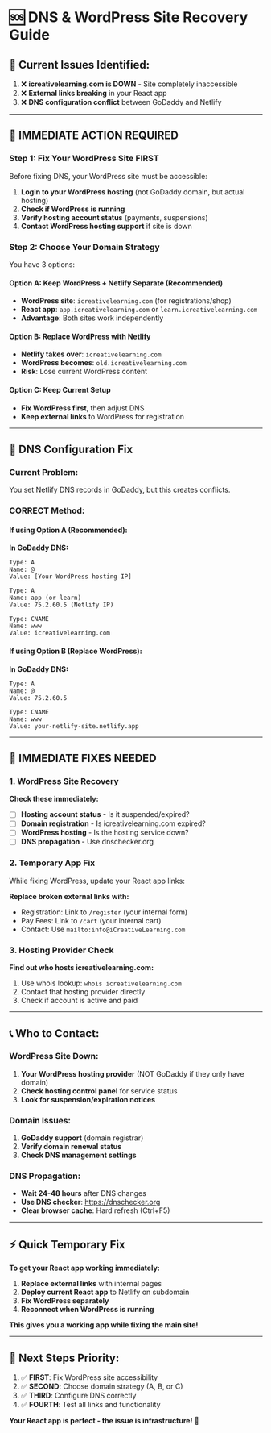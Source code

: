 # 🆘 DNS & WordPress Site Recovery Guide

## 🚨 **Current Issues Identified:**

1. ❌ **icreativelearning.com is DOWN** - Site completely inaccessible
2. ❌ **External links breaking** in your React app
3. ❌ **DNS configuration conflict** between GoDaddy and Netlify

---

## 🎯 **IMMEDIATE ACTION REQUIRED**

### **Step 1: Fix Your WordPress Site FIRST**

Before fixing DNS, your WordPress site must be accessible:

1. **Login to your WordPress hosting** (not GoDaddy domain, but actual hosting)
2. **Check if WordPress is running**
3. **Verify hosting account status** (payments, suspensions)
4. **Contact WordPress hosting support** if site is down

### **Step 2: Choose Your Domain Strategy**

You have 3 options:

#### **Option A: Keep WordPress + Netlify Separate** (Recommended)

- **WordPress site**: `icreativelearning.com` (for registrations/shop)
- **React app**: `app.icreativelearning.com` or `learn.icreativelearning.com`
- **Advantage**: Both sites work independently

#### **Option B: Replace WordPress with Netlify**

- **Netlify takes over**: `icreativelearning.com`
- **WordPress becomes**: `old.icreativelearning.com`
- **Risk**: Lose current WordPress content

#### **Option C: Keep Current Setup**

- **Fix WordPress first**, then adjust DNS
- **Keep external links** to WordPress for registration

---

## 🔧 **DNS Configuration Fix**

### **Current Problem:**

You set Netlify DNS records in GoDaddy, but this creates conflicts.

### **CORRECT Method:**

#### **If using Option A (Recommended):**

**In GoDaddy DNS:**

```
Type: A
Name: @
Value: [Your WordPress hosting IP]

Type: A
Name: app (or learn)
Value: 75.2.60.5 (Netlify IP)

Type: CNAME
Name: www
Value: icreativelearning.com
```

#### **If using Option B (Replace WordPress):**

**In GoDaddy DNS:**

```
Type: A
Name: @
Value: 75.2.60.5

Type: CNAME
Name: www
Value: your-netlify-site.netlify.app
```

---

## 🚨 **IMMEDIATE FIXES NEEDED**

### **1. WordPress Site Recovery**

**Check these immediately:**

- [ ] **Hosting account status** - Is it suspended/expired?
- [ ] **Domain registration** - Is icreativelearning.com expired?
- [ ] **WordPress hosting** - Is the hosting service down?
- [ ] **DNS propagation** - Use dnschecker.org

### **2. Temporary App Fix**

While fixing WordPress, update your React app links:

**Replace broken external links with:**

- Registration: Link to `/register` (your internal form)
- Pay Fees: Link to `/cart` (your internal cart)
- Contact: Use `mailto:info@iCreativeLearning.com`

### **3. Hosting Provider Check**

**Find out who hosts icreativelearning.com:**

1. Use whois lookup: `whois icreativelearning.com`
2. Contact that hosting provider directly
3. Check if account is active and paid

---

## 📞 **Who to Contact:**

### **WordPress Site Down:**

1. **Your WordPress hosting provider** (NOT GoDaddy if they only have domain)
2. **Check hosting control panel** for service status
3. **Look for suspension/expiration notices**

### **Domain Issues:**

1. **GoDaddy support** (domain registrar)
2. **Verify domain renewal status**
3. **Check DNS management settings**

### **DNS Propagation:**

- **Wait 24-48 hours** after DNS changes
- **Use DNS checker**: https://dnschecker.org
- **Clear browser cache**: Hard refresh (Ctrl+F5)

---

## ⚡ **Quick Temporary Fix**

**To get your React app working immediately:**

1. **Replace external links** with internal pages
2. **Deploy current React app** to Netlify on subdomain
3. **Fix WordPress separately**
4. **Reconnect when WordPress is running**

**This gives you a working app while fixing the main site!**

---

## 🎯 **Next Steps Priority:**

1. ✅ **FIRST**: Fix WordPress site accessibility
2. ✅ **SECOND**: Choose domain strategy (A, B, or C)
3. ✅ **THIRD**: Configure DNS correctly
4. ✅ **FOURTH**: Test all links and functionality

**Your React app is perfect - the issue is infrastructure!** 🚀
